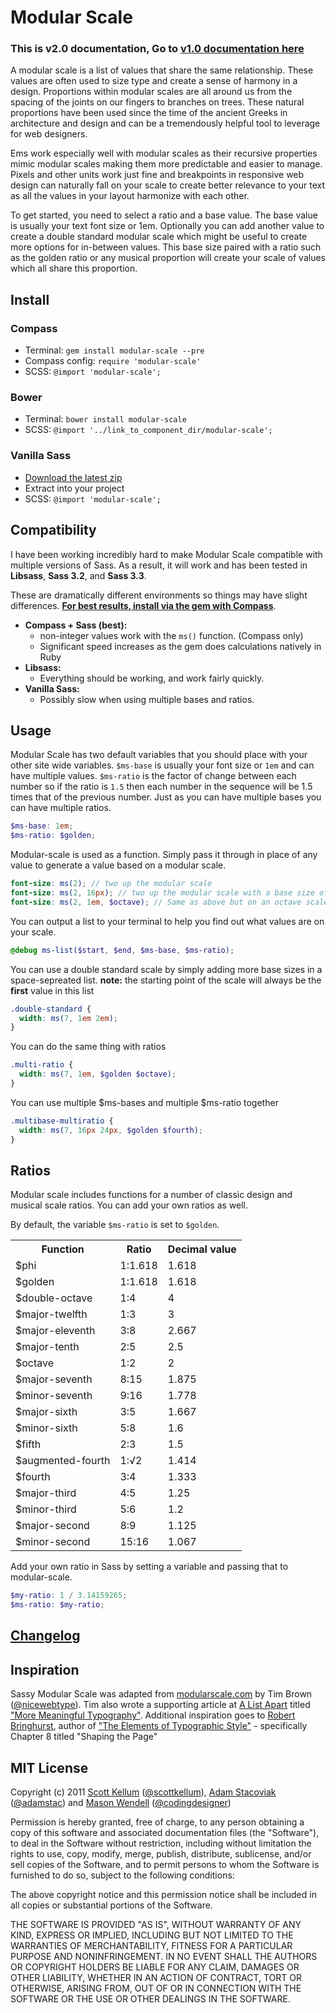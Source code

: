 # Modular Scale

### This is v2.0 documentation, Go to [v1.0 documentation here](https://github.com/Team-Sass/modular-scale/blob/1.x/readme.md)

A modular scale is a list of values that share the same relationship. These values are often used to size type and create a sense of harmony in a design. Proportions within modular scales are all around us from the spacing of the joints on our fingers to branches on trees. These natural proportions have been used since the time of the ancient Greeks in architecture and design and can be a tremendously helpful tool to leverage for web designers.

Ems work especially well with modular scales as their recursive properties mimic modular scales making them more predictable and easier to manage. Pixels and other units work just fine and breakpoints in responsive web design can naturally fall on your scale to create better relevance to your text as all the values in your layout harmonize with each other.

To get started, you need to select a ratio and a base value. The base value is usually your text font size or 1em. Optionally you can add another value to create a double standard modular scale which might be useful to create more options for in-between values. This base size paired with a ratio such as the golden ratio or any musical proportion will create your scale of values which all share this proportion.

## Install

### Compass

* Terminal: `gem install modular-scale --pre`
* Compass config: `require 'modular-scale'`
* SCSS: `@import 'modular-scale';`

### Bower

* Terminal: `bower install modular-scale`
* SCSS: `@import '../link_to_component_dir/modular-scale';`

### Vanilla Sass

* [Download the latest zip](https://github.com/Team-Sass/modular-scale/releases/latest)
* Extract into your project
* SCSS: `@import 'modular-scale';`

## Compatibility

I have been working incredibly hard to make Modular Scale compatible with multiple versions of Sass. As a result, it will work and has been tested in **Libsass**, **Sass 3.2**, and **Sass 3.3**.

These are dramatically different environments so things may have slight differences. **[For best results, install via the gem with Compass](https://github.com/Team-Sass/modular-scale/tree/2.x#compass)**.

* **Compass + Sass (best):**
  * non-integer values work with the `ms()` function. (Compass only)
  * Significant speed increases as the gem does calculations natively in Ruby
* **Libsass:**
  * Everything should be working, and work fairly quickly.
* **Vanilla Sass:**
  * Possibly slow when using multiple bases and ratios.

## Usage

Modular Scale has two default variables that you should place with your other site wide variables. `$ms-base` is usually your font size or `1em` and can have multiple values. `$ms-ratio` is the factor of change between each number so if the ratio is `1.5` then each number in the sequence will be 1.5 times that of the previous number. Just as you can have multiple bases you can have multiple ratios.

```scss
$ms-base: 1em;
$ms-ratio: $golden;
```

Modular-scale is used as a function. Simply pass it through in place of any value to generate a value based on a modular scale.

```scss
font-size: ms(2); // two up the modular scale
font-size: ms(2, 16px); // two up the modular scale with a base size of 16px, default is 1em
font-size: ms(2, 1em, $octave); // Same as above but on an octave scale
```

You can output a list to your terminal to help you find out what values are on your scale.

```scss
@debug ms-list($start, $end, $ms-base, $ms-ratio);
```

You can use a double standard scale by simply adding more base sizes in a space-sepreated list.
**note:** the starting point of the scale will always be the **first** value in this list

```scss
.double-standard {
  width: ms(7, 1em 2em);
}
```

You can do the same thing with ratios

```scss
.multi-ratio {
  width: ms(7, 1em, $golden $octave);
}
```

You can use multiple $ms-bases and multiple $ms-ratio together

```scss
.multibase-multiratio {
  width: ms(7, 16px 24px, $golden $fourth);
}
```

## Ratios

Modular scale includes functions for a number of classic design and musical scale ratios. You can add your own ratios as well.

By default, the variable `$ms-ratio` is set to `$golden`.

<table>

  <tr><th>Function</th><th>Ratio</th><th>Decimal value</th></tr>

  <tr><td>$phi</td><td>1:1.618</td><td>1.618</td></tr>
  <tr><td>$golden</td><td>1:1.618</td><td>1.618</td></tr>
  <tr><td>$double-octave</td><td>1:4</td><td>4</td></tr>
  <tr><td>$major-twelfth</td><td>1:3</td><td>3</td></tr>
  <tr><td>$major-eleventh</td><td>3:8</td><td>2.667</td></tr>
  <tr><td>$major-tenth</td><td>2:5</td><td>2.5</td></tr>
  <tr><td>$octave</td><td>1:2</td><td>2</td></tr>
  <tr><td>$major-seventh</td><td>8:15</td><td>1.875</td></tr>
  <tr><td>$minor-seventh</td><td>9:16</td><td>1.778</td></tr>
  <tr><td>$major-sixth</td><td>3:5</td><td>1.667</td></tr>
  <tr><td>$minor-sixth</td><td>5:8</td><td>1.6</td></tr>
  <tr><td>$fifth</td><td>2:3</td><td>1.5</td></tr>
  <tr><td>$augmented-fourth</td><td>1:√2</td><td>1.414</td></tr>
  <tr><td>$fourth</td><td>3:4</td><td>1.333</td></tr>
  <tr><td>$major-third</td><td>4:5</td><td>1.25</td></tr>
  <tr><td>$minor-third</td><td>5:6</td><td>1.2</td></tr>
  <tr><td>$major-second</td><td>8:9</td><td>1.125</td></tr>
  <tr><td>$minor-second</td><td>15:16</td><td>1.067</td></tr>

</table>

Add your own ratio in Sass by setting a variable and passing that to modular-scale.

```scss
$my-ratio: 1 / 3.14159265;
$ms-ratio: $my-ratio;
```

## [Changelog](https://github.com/Team-Sass/modular-scale/releases)

## Inspiration

Sassy Modular Scale was adapted from [modularscale.com](http://modularscale.com/) by Tim Brown ([@nicewebtype](http://twitter.com/nicewebtype)). Tim also wrote a supporting article at [A List Apart](http://www.alistapart.com/) titled ["More Meaningful Typography"](http://www.alistapart.com/articles/more-meaningful-typography/). Additional inspiration goes to [Robert Bringhurst](http://en.wikipedia.org/wiki/Robert_Bringhurst), author of ["The Elements of Typographic Style"](http://en.wikipedia.org/wiki/The_Elements_of_Typographic_Style) - specifically Chapter 8 titled "Shaping the Page"

## MIT License

Copyright (c) 2011 [Scott Kellum](http://www.scottkellum.com/) ([@scottkellum](http://twitter.com/scottkellum)), [Adam Stacoviak](http://adamstacoviak.com/) ([@adamstac](http://twitter.com/adamstac)) and [Mason Wendell](http://thecodingdesigner.com/) ([@codingdesigner](http://twitter.com/codingdesigner))

Permission is hereby granted, free of charge, to any person obtaining a copy of this software and associated documentation files (the "Software"), to deal in the Software without restriction, including without limitation the rights to use, copy, modify, merge, publish, distribute, sublicense, and/or sell copies of the Software, and to permit persons to whom the Software is furnished to do so, subject to the following conditions:

The above copyright notice and this permission notice shall be included in all copies or substantial portions of the Software.

THE SOFTWARE IS PROVIDED "AS IS", WITHOUT WARRANTY OF ANY KIND, EXPRESS OR IMPLIED, INCLUDING BUT NOT LIMITED TO THE WARRANTIES OF MERCHANTABILITY, FITNESS FOR A PARTICULAR PURPOSE AND NONINFRINGEMENT. IN NO EVENT SHALL THE AUTHORS OR COPYRIGHT HOLDERS BE LIABLE FOR ANY CLAIM, DAMAGES OR OTHER LIABILITY, WHETHER IN AN ACTION OF CONTRACT, TORT OR OTHERWISE, ARISING FROM, OUT OF OR IN CONNECTION WITH THE SOFTWARE OR THE USE OR OTHER DEALINGS IN THE SOFTWARE.
